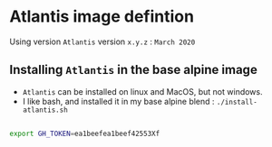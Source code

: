 # Atlantis image defintion

Using version `Atlantis` version `x.y.z` : `March 2020`

## Installing `Atlantis` in the base alpine image

* `Atlantis` can be installed on linux and MacOS, but not windows.
* I like bash, and installed it in my base alpine blend : `./install-atlantis.sh`


```bash

export GH_TOKEN=ea1beefea1beef42553Xf



```
